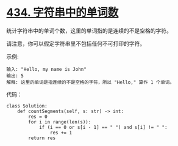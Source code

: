 # [434. 字符串中的单词数](https://leetcode.cn/problems/number-of-segments-in-a-string/)

统计字符串中的单词个数，这里的单词指的是连续的不是空格的字符。

请注意，你可以假定字符串里不包括任何不可打印的字符。

示例:
```
输入: "Hello, my name is John"
输出: 5
解释: 这里的单词是指连续的不是空格的字符，所以 "Hello," 算作 1 个单词。
```

代码：
```python3
class Solution:
    def countSegments(self, s: str) -> int:
        res = 0
        for i in range(len(s)):
            if (i == 0 or s[i - 1] == " ") and s[i] != " ":
                res += 1
        return res
```